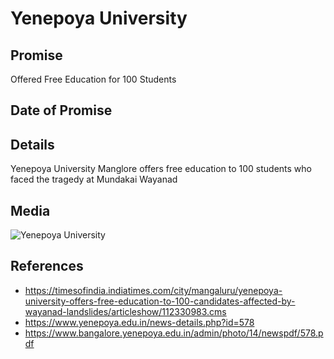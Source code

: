 # Yenepoya University

## Promise

Offered Free Education for 100 Students

## Date of Promise

## Details

Yenepoya University Manglore offers free education to 100 students who faced the tragedy at Mundakai Wayanad

## Media

![Yenepoya University](https://web.archive.org/web/20240809073334if_/https://instagram.fcok4-1.fna.fbcdn.net/v/t51.29350-15/454360236_1617354788840821_2111652402788427002_n.heic?stp=dst-jpg_e35&efg=eyJ2ZW5jb2RlX3RhZyI6ImltYWdlX3VybGdlbi4xMDIweDEwMjAuc2RyLmYyOTM1MCJ9&_nc_ht=instagram.fcok4-1.fna.fbcdn.net&_nc_cat=101&_nc_ohc=gyiqRL_GtgIQ7kNvgGITFts&edm=ALQROFkBAAAA&ccb=7-5&ig_cache_key=MzQyOTE0Mzc2NzY5Mzg1Nzg5Ng%3D%3D.2-ccb7-5&oh=00_AYBMta1V08MbOrxb_Q3aYhuAHJvs4ebV87RYozwMkI9T5Q&oe=66BB8741&_nc_sid=fc8dfb)

## References

- https://timesofindia.indiatimes.com/city/mangaluru/yenepoya-university-offers-free-education-to-100-candidates-affected-by-wayanad-landslides/articleshow/112330983.cms
- https://www.yenepoya.edu.in/news-details.php?id=578
- https://www.bangalore.yenepoya.edu.in/admin/photo/14/newspdf/578.pdf
